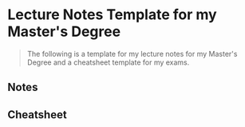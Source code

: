 # Lecture Notes Template for my Master's Degree
> The following is a template for my lecture notes for my Master's Degree and a cheatsheet template for my exams.

## Notes


## Cheatsheet

